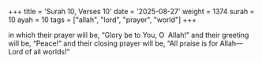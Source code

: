 +++
title = 'Surah 10, Verses 10'
date = '2025-08-27'
weight = 1374
surah = 10
ayah = 10
tags = ["allah", "lord", "prayer", "world"]
+++

in which their prayer will be, “Glory be to You, O  Allah!” and their greeting will be, “Peace!” and their closing prayer will be, “All praise is for Allah—Lord of all worlds!”